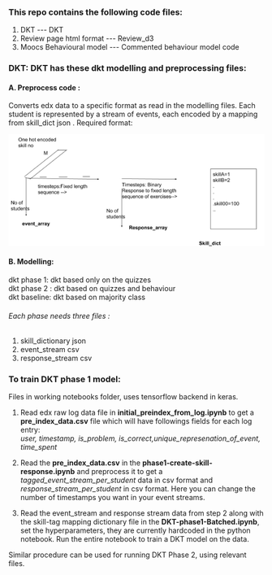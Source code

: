 ### This repo contains the following code files: 

1. DKT   --- DKT
2. Review page html format --- Review_d3
3. Moocs Behavioural model --- Commented behaviour model code


### DKT:  DKT has these dkt modelling and preprocessing files:

#### A. Preprocess code :

Converts edx data to a specific format as read in the modelling  files. Each student is represented by a stream of events, each encoded by a mapping from skill_dict json .
Required format:
<p align="center">
  <img src="/dkt/pic/data_dkt.png" width="800"/>
</p>


#### B. Modelling:

dkt phase 1: dkt based only on the quizzes   
dkt phase 2 : dkt based on quizzes and behaviour  
dkt baseline: dkt based on majority class

###### Each phase needs three files :
1. skill_dictionary json
2. event_stream csv 
3. response_stream csv



### To train DKT phase 1 model:
Files in working notebooks folder, uses tensorflow backend in keras.
1. Read edx  raw log data file in __initial_preindex_from_log.ipynb__  to get a __pre_index_data.csv__ file which will have followings fields for each log entry:  
*user, timestamp, is_problem, is_correct,unique_represenation_of_event, time_spent*

2. Read the __pre_index_data.csv__ in the __phase1-create-skill-response.ipynb__ and preprocess it to get a *tagged_event_stream_per_student* data in csv format and *response_stream_per_student* in csv format. Here you can change the number of timestamps you want in your event streams.

3. Read the event_stream and response stream data from step 2 along with the skill-tag mapping  dictionary file in the __DKT-phase1-Batched.ipynb__, set the hyperparameters, they are currently hardcoded in the python notebook. Run the entire notebook to train a DKT model on the data.

Similar procedure can be used for running DKT Phase 2, using relevant files.


    


